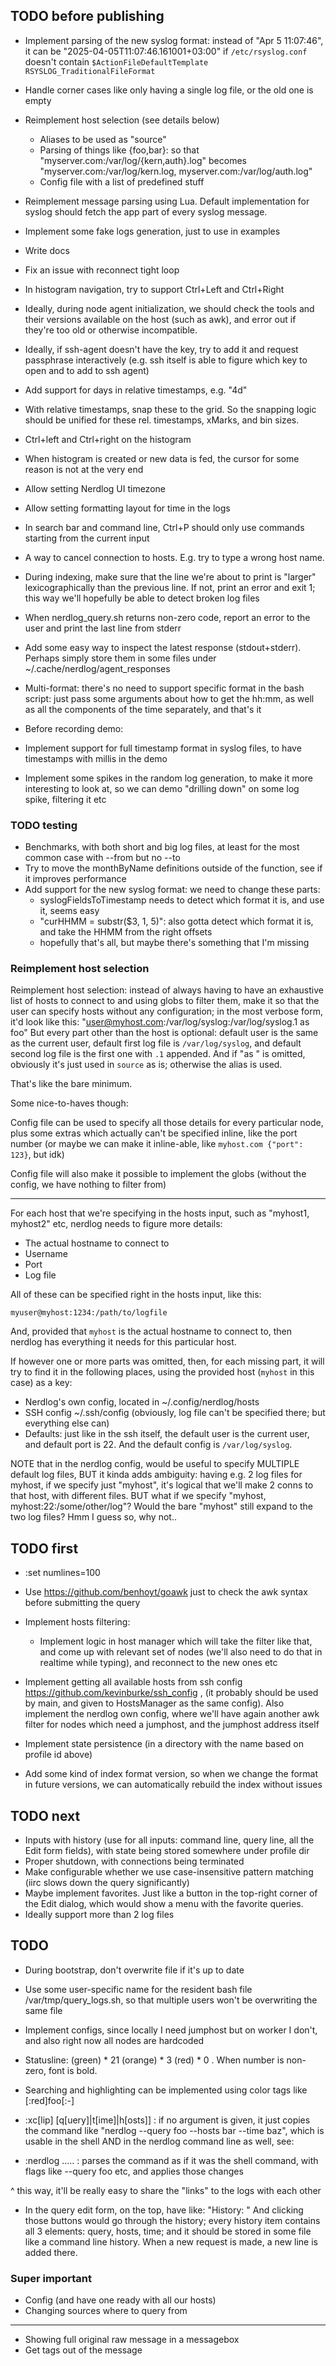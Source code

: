 ## TODO before publishing

- Implement parsing of the new syslog format: instead of "Apr  5 11:07:46",
  it can be "2025-04-05T11:07:46.161001+03:00" if `/etc/rsyslog.conf`
  doesn't contain `$ActionFileDefaultTemplate RSYSLOG_TraditionalFileFormat`
- Handle corner cases like only having a single log file, or the old one is empty
- Reimplement host selection (see details below)
  - Aliases to be used as "source"
  - Parsing of things like {foo,bar}: so that
    "myserver.com:/var/log/{kern,auth}.log" becomes
    "myserver.com:/var/log/kern.log, myserver.com:/var/log/auth.log"
  - Config file with a list of predefined stuff
- Reimplement message parsing using Lua. Default implementation for syslog
  should fetch the app part of every syslog message.
- Implement some fake logs generation, just to use in examples
- Write docs
- Fix an issue with reconnect tight loop
- In histogram navigation, try to support Ctrl+Left and Ctrl+Right
- Ideally, during node agent initialization, we should check the tools and their
  versions available on the host (such as awk), and error out if they're too old
  or otherwise incompatible.
- Ideally, if ssh-agent doesn't have the key, try to add it and request
  passphrase interactively (e.g. ssh itself is able to figure which key to open
  and to add to ssh agent)
- Add support for days in relative timestamps, e.g. "4d"
- With relative timestamps, snap these to the grid. So the snapping logic
  should be unified for these rel. timestamps, xMarks, and bin sizes.
- Ctrl+left and Ctrl+right on the histogram
- When histogram is created or new data is fed, the cursor for some reason is not
  at the very end
- Allow setting Nerdlog UI timezone
- Allow setting formatting layout for time in the logs
- In search bar and command line, Ctrl+P should only use commands starting from
  the current input
- A way to cancel connection to hosts. E.g. try to type a wrong host name.

- During indexing, make sure that the line we're about to print is "larger"
  lexicographically than the previous line. If not, print an error and exit 1;
  this way we'll hopefully be able to detect broken log files
- When nerdlog_query.sh returns non-zero code, report an error to the user and
  print the last line from stderr
- Add some easy way to inspect the latest response (stdout+stderr). Perhaps simply
  store them in some files under ~/.cache/nerdlog/agent_responses

- Multi-format: there's no need to support specific format in the bash script:
  just pass some arguments about how to get the hh:mm, as well as all the components
  of the time separately, and that's it

- Before recording demo:
- Implement support for full timestamp format in syslog files, to have timestamps
  with millis in the demo
- Implement some spikes in the random log generation, to make it more interesting
  to look at, so we can demo "drilling down" on some log spike, filtering it etc

### TODO testing

- Benchmarks, with both short and big log files, at least for the most common case
  with --from but no --to
- Try to move the monthByName definitions outside of the function, see if it improves
  performance
- Add support for the new syslog format: we need to change these parts:
    - syslogFieldsToTimestamp needs to detect which format it is, and use it,
      seems easy
    - "curHHMM = substr($3, 1, 5)": also gotta detect which format it is, and
      take the HHMM from the right offsets
    - hopefully that's all, but maybe there's something that I'm missing

### Reimplement host selection

Reimplement host selection: instead of always having to have an exhaustive list
of hosts to connect to and using globs to filter them, make it so that the user
can specify hosts without any configuration; in the most verbose form, it'd look
like this: "user@myhost.com:/var/log/syslog:/var/log/syslog.1 as foo" But every part
other than the host is optional: default user is the same as the current user,
default first log file is `/var/log/syslog`, and default second log file is the
first one with `.1` appended. And if "as <something>" is omitted, obviously it's
just used in `source` as is; otherwise the alias is used.

That's like the bare minimum.

Some nice-to-haves though:

Config file can be used to specify all those details for every particular node,
plus some extras which actually can't be specified inline, like the port number
(or maybe we can make it inline-able, like `myhost.com {"port": 123}`, but idk)

Config file will also make it possible to implement the globs (without the
config, we have nothing to filter from)

---

For each host that we're specifying in the hosts input, such as "myhost1, myhost2"
etc, nerdlog needs to figure more details:

- The actual hostname to connect to
- Username
- Port
- Log file

All of these can be specified right in the hosts input, like this:

```
myuser@myhost:1234:/path/to/logfile
```

And, provided that `myhost` is the actual hostname to connect to, then nerdlog
has everything it needs for this particular host.

If however one or more parts was omitted, then, for each missing part, it will
try to find it in the following places, using the provided host (`myhost` in
this case) as a key:

- Nerdlog's own config, located in ~/.config/nerdlog/hosts
- SSH config ~/.ssh/config (obviously, log file can't be specified there; but
  everything else can)
- Defaults: just like in the ssh itself, the default user is the current user,
  and default port is 22. And the default config is `/var/log/syslog`.

NOTE that in the nerdlog config, would be useful to specify MULTIPLE default
log files, BUT it kinda adds ambiguity: having e.g. 2 log files for myhost, if
we specify just "myhost", it's logical that we'll make 2 conns to that host, with
different files. BUT what if we specify "myhost, myhost:22:/some/other/log"?
Would the bare "myhost" still expand to the two log files? Hmm I guess so, why not..

## TODO first

- :set numlines=100
- Use https://github.com/benhoyt/goawk just to check the awk syntax before
  submitting the query
- Implement hosts filtering:
  - Implement logic in host manager which will take the filter like that, and
    come up with relevant set of nodes (we'll also need to do that in realtime
    while typing), and reconnect to the new ones etc
- Implement getting all available hosts from ssh config
  https://github.com/kevinburke/ssh_config , (it probably should be used by
  main, and given to HostsManager as the same config). Also implement the nerdlog
  own config, where we'll have again another awk filter for nodes which need
  a jumphost, and the jumphost address itself
- Implement state persistence (in a directory with the name based on profile id
  above)

- Add some kind of index format version, so when we change the format in future
  versions, we can automatically rebuild the index without issues

## TODO next

- Inputs with history (use for all inputs: command line, query line, all the
  Edit form fields), with state being stored somewhere under profile dir
- Proper shutdown, with connections being terminated
- Make configurable whether we use case-insensitive pattern matching
  (iirc slows down the query significantly)
- Maybe implement favorites. Just like a button in the top-right corner of the
  Edit dialog, which would show a menu with the favorite queries.
- Ideally support more than 2 log files

## TODO

- During bootstrap, don't overwrite file if it's up to date
- Use some user-specific name for the resident bash file
  /var/tmp/query_logs.sh, so that multiple users won't be overwriting the same
  file

- Implement configs, since locally I need jumphost but on worker I don't, and also
  right now all nodes are hardcoded

- Statusline: (green) * 21 (orange) * 3 (red) * 0 . When number is non-zero,
  font is bold.
- Searching and highlighting can be implemented using color tags like [:red]foo[:-]

- :xc[lip] [q[uery]|t[ime]|h[osts]] : if no argument is given, it just copies
  the command like "nerdlog --query foo --hosts bar --time baz", which is usable
  in the shell AND in the nerdlog command line as well, see:
- :nerdlog ..... : parses the command as if it was the shell command, with flags
  like --query foo etc, and applies those changes

^ this way, it'll be really easy to share the "links" to the logs with each other

- In the query edit form, on the top, have like:
  "History: <prev> <next>"
  And clicking those buttons would go through the history; every history item
  contains all 3 elements: query, hosts, time; and it should be stored in some
  file like a command line history. When a new request is made, a new line is
  added there.

### Super important

- Config (and have one ready with all our hosts)
- Changing sources where to query from

-----

- Showing full original raw message in a messagebox
- Get tags out of the message
